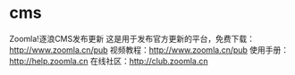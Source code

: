 # cms
Zoomla!逐浪CMS发布更新
这是用于发布官方更新的平台，免费下载：http://www.zoomla.cn/pub
视频教程：http://www.zoomla.cn/pub
使用手册：http://help.zoomla.cn
在线社区：http://club.zoomla.cn
